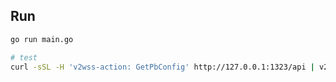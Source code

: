## Run

```sh
go run main.go
```

```sh
# test
curl -sSL -H 'v2wss-action: GetPbConfig' http://127.0.0.1:1323/api | v2ray -format=pb -config=stdin:
```
